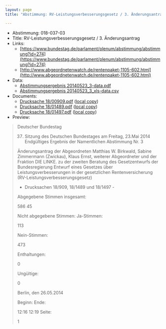 ```yaml
---
layout: page
title: "Abstimmung: RV-Leistungsverbesserungsgesetz / 3. Änderungsantrag"

---
```


* Abstimmung: 018-037-03
* Title: RV-Leistungsverbesserungsgesetz / 3. Änderungsantrag
* Links: 
    * [https://www.bundestag.de/parlament/plenum/abstimmung/abstimmung?id=274](https://www.bundestag.de/parlament/plenum/abstimmung/abstimmung?id=274)
    * [http://www.abgeordnetenwatch.de/rentenpaket-1105-602.html](http://www.abgeordnetenwatch.de/rentenpaket-1105-602.html)
* Data: 
    * [Abstimmungsergebnis 20140523_3-data.pdf](/res/abstimmungsliste/20140523_3-data.pdf)
    * [Abstimmungsergebnis 20140523_3_xls-data.csv](/res/abstimmungsliste/analyses/20140523_3_xls-data.csv)
* Documents: 
    * [Drucksache 18/00909.pdf](http://dip21.bundestag.de/dip21/btd/18/009/1800909.pdf) ([local copy](/res/abstimmungsdaten/018-037-03/1800909.pdf))
    * [Drucksache 18/01489.pdf](http://dip21.bundestag.de/dip21/btd/18/014/1801489.pdf) ([local copy](/res/abstimmungsdaten/018-037-03/1801489.pdf))
    * [Drucksache 18/01497.pdf](http://dip21.bundestag.de/dip21/btd/18/014/1801497.pdf) ([local copy](/res/abstimmungsdaten/018-037-03/1801497.pdf))
* Preview: 
> Deutscher Bundestag
> 
> 37. Sitzung des Deutschen Bundestages
> am Freitag, 23.Mai 2014
> Endgültiges Ergebnis der Namentlichen Abstimmung Nr. 3
> 
> Änderungsantrag der Abgeordneten Matthias W. Birkwald, Sabine Zimmermann
> (Zwickau), Klaus Ernst, weiterer Abgeordneter und der Fraktion DIE LINKE.
> zu der zweiten Beratung des Gesetzentwurfs der Bundesregierung
> Entwurf eines Gesetzes über Leistungsverbesserungen in der gesetzlichen
> Rentenversicherung (RV-Leistungsverbesserungsgesetz)
> - Drucksachen 18/909, 18/1489 und 18/1497 -
> 
> Abgegebene Stimmen insgesamt:
> 
> 586
> 45
> 
> Nicht abgegebene Stimmen:
> Ja-Stimmen:
> 
> 113
> 
> Nein-Stimmen:
> 
> 473
> 
> Enthaltungen:
> 
> 0
> 
> Ungültige:
> 
> 0
> 
> Berlin, den 26.05.2014
> 
> Beginn:
> Ende:
> 
> 12:16
> 12:19
> Seite:
> 
> 1
> 
> 
